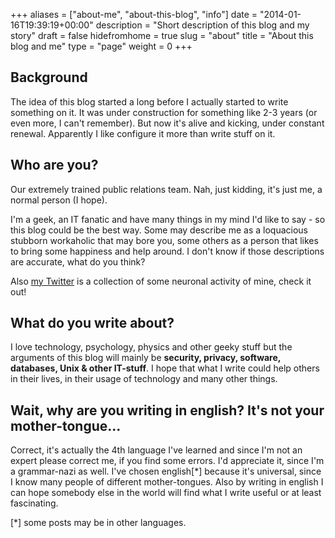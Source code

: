+++
aliases = ["about-me", "about-this-blog", "info"]
date = "2014-01-16T19:39:19+00:00"
description = "Short description of this blog and my story"
draft = false
hidefromhome = true
slug = "about"
title = "About this blog and me"
type = "page"
weight = 0
+++


## Background

The idea of this blog started a long before I actually started to write
something on it. It was under construction for something like 2-3 years (or even
more, I can't remember). But now it's alive and kicking, under constant
renewal. Apparently I like configure it more than write stuff on it.


## Who are you?

Our extremely trained public relations team. Nah, just kidding, it's just me, a
normal person (I hope).

I'm a geek, an IT fanatic and have many things in my mind I'd like to say - so
this blog could be the best way. Some may describe me as a loquacious stubborn
workaholic that may bore you, some others as a person that likes to bring some
happiness and help around. I don't know if those descriptions are accurate, what
do you think?

Also [my Twitter](https://twitter.com/TheMatjaz) is a collection of some
neuronal activity of mine, check it out!


## What do you write about?

I love technology, psychology, physics and other geeky stuff but the arguments
of this blog will mainly be **security, privacy, software, databases, Unix &
other IT-stuff**. I hope that what I write could help others in their lives, in
their usage of technology and many other things.


## Wait, why are you writing in english? It's not your mother-tongue...

Correct, it's actually the 4th language I've learned and since I'm not an expert
please correct me, if you find some errors. I'd appreciate it, since I'm a
grammar-nazi as well. I've chosen english[*] because it's universal, since I know
many people of different mother-tongues. Also by writing in english I can hope
somebody else in the world will find what I write useful or at least
fascinating.

[*] some posts may be in other languages.
